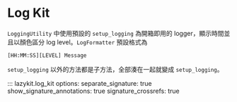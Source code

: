 # Log Kit

`LoggingUtility` 中使用預設的 `setup_logging` 為開箱即用的 logger，顯示時間並且以顏色區分 log level。`LogFormatter` 預設格式為

```shell
[HH:MM:SS][LEVEL] Message
```

`setup_logging` 以外的方法都是子方法，全部湊在一起就變成 `setup_logging`。

::: lazykit.log_kit
    options:
      separate_signature: true
      show_signature_annotations: true
      signature_crossrefs: true
